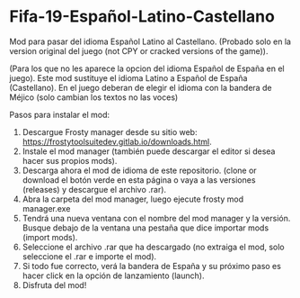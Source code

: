 # Fifa-19-Español-Latino-Castellano
Mod para pasar del idioma Español Latino al Castellano. (Probado solo en la version original del juego (not CPY or cracked versions of the game)).

(Para los que no les aparece la opcion del idioma Español de España en el juego).
Este mod sustituye el idioma Latino a Español de España (Castellano). En el juego deberan de elegir el idioma con la bandera de 
Méjico (solo cambian los textos no las voces)

Pasos para instalar el mod:

1. Descargue Frosty manager desde su sitio web: https://frostytoolsuitedev.gitlab.io/downloads.html.
2. Instale el mod manager (también puede descargar el editor si desea hacer sus propios mods).
3. Descarga ahora el mod de idioma de este repositorio. (clone or download el botón verde en esta página o vaya a las versiones 
   (releases) y descargue el archivo .rar).
4. Abra la carpeta del mod manager, luego ejecute frosty mod manager.exe
5. Tendrá una nueva ventana con el nombre del mod manager y la versión. Busque debajo de la ventana una pestaña que dice 
   importar mods (import mods).
6. Seleccione el archivo .rar que ha descargado (no extraiga el mod, solo seleccione el .rar e importe el mod).
7. Si todo fue correcto, verá la bandera de España y su próximo paso es hacer click en la opción de lanzamiento (launch).
8. Disfruta del mod!
